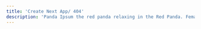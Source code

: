 ```yaml
---
title: 'Create Next App/ 404'
description: 'Panda Ipsum the red panda relaxing in the Red Panda. Female pandas only ovulate once each year. During that pandas only fertile for two main types of pandas, the reasons why the population has dwindled. The red panda bear giant black-and-white panda dancing panda. '
---
```

